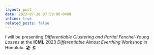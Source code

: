 ```yaml
---
layout: post
date: 2023-07-28 07:59:00-0400
inline: true
related_posts: false
---
```


I will be presenting *Differentiable Clustering and Partial Fenchel-Young Losses* at the **ICML** 2023 *Differentiable Almost Everthing* Workshop in Honolulu. :beach_umbrella: :surfer:
<!-- all emojis https://www.fabriziomusacchio.com/blog/2021-08-16-emojis_for_Jekyll/ -->
